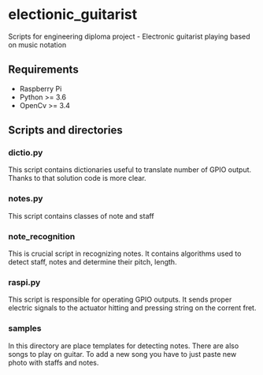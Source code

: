# electionic_guitarist
Scripts for engineering diploma project - Electronic guitarist playing based on music notation

## Requirements

- Raspberry Pi
- Python >= 3.6
- OpenCv >= 3.4

## Scripts and directories
### dictio.py
This script contains dictionaries useful to translate number of GPIO output. Thanks to that solution code is more clear.

### notes.py
This script contains classes of note and staff

### note_recognition
This is crucial script in recognizing notes. It contains algorithms used to detect staff, notes and determine their pitch, length.

### raspi.py
This script is responsible for operating GPIO outputs. It sends proper electric signals to the actuator hitting and pressing string on the corrent fret.

### samples
In this directory are place templates for detecting notes. There are also songs to play on guitar. To add a new song you have to just paste new photo with staffs and notes.
